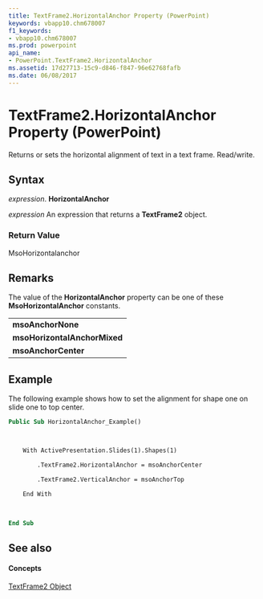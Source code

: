 ```yaml
---
title: TextFrame2.HorizontalAnchor Property (PowerPoint)
keywords: vbapp10.chm678007
f1_keywords:
- vbapp10.chm678007
ms.prod: powerpoint
api_name:
- PowerPoint.TextFrame2.HorizontalAnchor
ms.assetid: 17d27713-15c9-d846-f847-96e62768fafb
ms.date: 06/08/2017
---
```



# TextFrame2.HorizontalAnchor Property (PowerPoint)

 Returns or sets the horizontal alignment of text in a text frame. Read/write.


## Syntax

 _expression_. **HorizontalAnchor**

 _expression_ An expression that returns a **TextFrame2** object.


### Return Value

MsoHorizontalanchor


## Remarks

The value of the  **HorizontalAnchor** property can be one of these **MsoHorizontalAnchor** constants.


||
|:-----|
|**msoAnchorNone**|
|**msoHorizontalAnchorMixed**|
|**msoAnchorCenter**|

## Example

The following example shows how to set the alignment for shape one on slide one to top center.


```vb
Public Sub HorizontalAnchor_Example()



    With ActivePresentation.Slides(1).Shapes(1)

        .TextFrame2.HorizontalAnchor = msoAnchorCenter

        .TextFrame2.VerticalAnchor = msoAnchorTop

    End With

    

End Sub
```


## See also


#### Concepts


[TextFrame2 Object](PowerPoint.TextFrame2.md)

